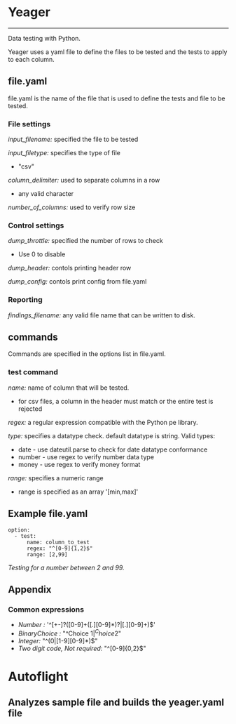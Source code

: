 # Yeager 
-----

Data testing with Python.

Yeager uses a yaml file to define the files to be tested and the tests to apply to each column.

## file.yaml
file.yaml is the name of the file that is used to define the tests and file to be tested.

  ### File settings

*input_filename:* specified the file to be tested

*input_filetype:* specifies the type of file
- "csv"

*column_delimiter:* used to separate columns in a row
- any valid character

*number_of_columns:* used to verify row size

  
### Control settings
*dump_throttle:* specified the number of rows to check
- Use 0 to disable 

*dump_header:* contols printing header row

*dump_config:* contols print config from file.yaml

### Reporting
*findings_filename:* any valid file name that can be written to disk.
  
## commands
 Commands are specified in the options list in file.yaml. 

### test command

*name:* name of column that will be tested. 
- for csv files, a column in the header must match or the entire test is rejected

*regex:* a regular expression compatible with the Python pe library.

*type:* specifies a datatype check. default datatype is string. Valid types:
- date - use dateutil.parse to check for date datatype conformance
- number - use regex to verify number data type
- money - use regex to verify money format

*range:* specifies a numeric range 
- range is specified as an array '[min,max]'

## Example file.yaml
```
option:
  - test: 
      name: column_to_test
      regex: "^[0-9]{1,2}$"
      range: [2,99]
```
*Testing for a number between 2 and 99.*
  
## Appendix
### Common expressions
- *Number :* '^[+-]?([0-9]+([.][0-9]*)?|[.][0-9]+)$'
- *BinaryChoice :* "^Choice 1$|^Choice 2$"
- *Integer:* "^(0|[1-9][0-9]*)$"
- *Two digit code, Not required:* "^[0-9]{0,2}$"

# Autoflight
## Analyzes sample file and builds the yeager.yaml file

